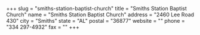 +++
slug = "smiths-station-baptist-church"
title = "Smiths Station Baptist Church"
name = "Smiths Station Baptist Church"
address = "2460 Lee Road 430"
city = "Smiths"
state = "AL"
postal = "36877"
website = ""
phone = "334 297-4932"
fax = ""
+++
